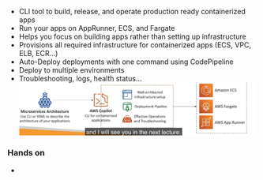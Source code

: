 - CLI tool to build, release, and operate production ready containerized apps
- Run your apps on AppRunner, ECS, and Fargate
- Helps you focus on building apps rather than setting up infrastructure
- Provisions all required infrastructure for containerized apps (ECS, VPC, ELB, ECR...)
- Auto-Deploy deployments with one command using CodePipeline
- Deploy to multiple environments
- Troubleshooting, logs, health status...![Screenshot 2023-07-05 at 8.26.36 PM](../images%201/Screenshot%202023-07-05%20at%208.26.36%20PM.png)


### Hands on
-  